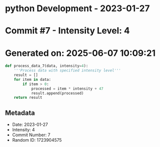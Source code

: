 ﻿# python Development - 2023-01-27
# Commit #7 - Intensity Level: 4
# Generated on: 2025-06-07 10:09:21
```python
def process_data_7(data, intensity=4):
    '''Process data with specified intensity level'''
    result = []
    for item in data:
        if item > 0:
            processed = item * intensity + 47
            result.append(processed)
    return result
```
## Metadata
- Date: 2023-01-27
- Intensity: 4
- Commit Number: 7
- Random ID: 1723904575
